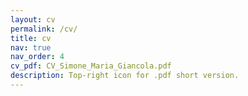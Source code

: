 ```yaml
---
layout: cv
permalink: /cv/
title: cv
nav: true
nav_order: 4
cv_pdf: CV_Simone_Maria_Giancola.pdf
description: Top-right icon for .pdf short version. 
---
```

